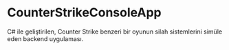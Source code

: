 # CounterStrikeConsoleApp
C# ile geliştirilen, Counter Strike benzeri bir oyunun silah sistemlerini simüle eden backend uygulaması.
